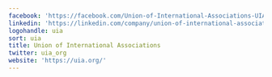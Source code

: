 ```yaml
---
facebook: 'https://facebook.com/Union-of-International-Associations-UIA-24698358587'
linkedin: 'https://linkedin.com/company/union-of-international-associations---uia'
logohandle: uia
sort: uia
title: Union of International Associations
twitter: uia_org
website: 'https://uia.org/'
---
```

